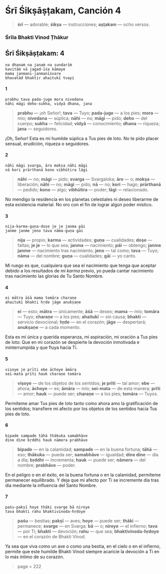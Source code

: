 # Śrī Śikṣāṣṭakam, Canción 4

> **śrī** — adorable; **śikṣa** — instrucciones; **aṣṭakam** — ocho versos.

### Śrīla Bhakti Vinod Ṭhākur

## Śrī Śikṣāṣṭakam: 4

    na dhanaṁ na janaṁ na sundarīṁ
    kavitāṁ vā jagad-īśa kāmaye
    mama janmani-janmanīśvare
    bhavatād bhaktir ahaitukī tvayi

#### 1

    prabhu tava pada-juge mora nivedana
    nāhi māgi deho-sukha, vidyā dhana, jana

> **prabhu** — ¡oh Señor!; **tava** — Tuyo; **pada-juge** — a los pies; **mora** — mío; **nivedana** — súplica; **nāhi** — no; **māgi** — pido; **deho** — del cuerpo; **sukha** — felicidad; **vidyā** — conocimiento; **dhana** — riqueza; **jana** — seguidores.

¡Oh, Señor! Esta es mi humilde súplica a Tus pies de loto. No te pido placer sensual, erudición, riqueza o seguidores.

#### 2

    nāhi māgi svarga, āro mokṣa nāhi māgi
    nā kori prārthanā kono vibhūtira lāgi

> **nāhi** — no; **māgi** — pido; **svarga** — Svargaloka; **āro** — o; **mokṣa** — liberación; **nāhi** — no; **māgi** — pido; **nā** — no; **kori** — hago; **prārthanā** — pedido; **kono** — algo; **vibhūtira** — poder; **lāgi** — relacionado.

No mendigo la residencia en los planetas celestiales ni deseo liberarme de esta existencia material. No oro con el fin de lograr algún poder místico.

#### 3

    nija-karma-guṇa-doṣe je je janma pāi
    janme janme jeno tava nāma-guṇa gāi

> **nija** — propio; **karma** — actividades; **guṇa** — cualidades; **doṣe** — faltas; **je je** — lo que sea; **janma** — nacimiento; **pāi** — obtengo; **janme janme** — nacimiento tras nacimiento; **jeno** — tal como; **tava** — Tuyo; **nāma** — del nombre; **guṇa** — cualidades; **gāi** — yo canto.

Mi ruego es que, cualquiera que sea el nacimiento que tenga que aceptar debido a los resultados de mi *karma* previo, yo pueda cantar nacimiento tras nacimiento las glorias de Tu Santo Nombre.

#### 4

    ei mātra āśā mama tomāra charaṇe
    ahaitukī bhakti hṛde jāge anukṣaṇe

> **ei** — esto; **mātra** — únicamente; **āśā** — deseo; **mama** — mío; **tomāra** — Tuyo; **charaṇe** — a los pies; **ahaitukī** — sin causa; **bhakti** — servicio devocional; **hṛde** — en el corazón; **jāge** — despertará; **anukṣaṇe** — a cada momento.

Esta es mi única y querida esperanza, mi aspiración, mi oración a Tus pies de loto: Que en mi corazón se despierte la devoción inmotivada e ininterrumpida y que fluya hacia Ti.

#### 5

    viṣoye je prīti ebe āchoye āmāra
    sei-mata prīti hauk charaṇe tomāra

> **viṣoye** — de los objetos de los sentidos; **je prīti** — tal amor; **ebe** — ahora; **āchoye** — es; **āmāra** — mío; **sei-mata** — de esta manera; **prīti** — amor; **hauk** — puede ser; **charaṇe** — a los pies; **tomāra** — Tuyos.

Permíteme amar Tus pies de loto tanto como ahora amo la gratificación de los sentidos; transfiere mi afecto por los objetos de los sentidos hacia Tus pies de loto.

#### 6

    bipade sampade tāhā thākuka samabhāve
    dine dine bṛddhi hauk nāmera prabhāve

> **bipade** — en la calamidad; **sampade** — en la buena fortuna; **tāhā** — eso; **thākuka** — pueda ser; **samabhāve** — igualdad; **dine dine** — día a día; **bṛddhi** — incrementa; **hauk** — puede ser; **nāmera** — del nombre; **prabhāve** — poder.

En el peligro o en el éxito, en la buena fortuna o en la calamidad, permíteme permanecer equilibrado. Y deja que mi afecto por Ti se incremente día tras día mediante la influencia del Santo Nombre.

#### 7

    paśu-pakṣī hoye thāki svarge bā niroye
    tava bhakti rahu bhaktivinoda-hṛdoye

> **paśu** — bestias; **pakṣī** — aves; **hoye** — puede ser; **thāki** — permanece; **svarge** — en Svarga; **bā** — o; **niroye** — el infierno; **tava** — por Ti; **bhakti** — devoción; **rahu** — que sea; **bhaktivinoda-hṛdoye** — en el corazón de Bhakti Vinod.

Ya sea que viva como un ave o como una bestia, en el cielo o en el infierno, permite que este humilde Bhakti Vinod siempre acaricie la devoción a Ti en lo más íntimo de su corazón.


> page = 222
